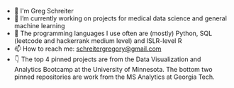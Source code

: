 - 👋 I'm Greg Schreiter
- 🔭 I’m currently working on projects for medical data science and general machine learning
- 🌱 The programming languages I use often are (mostly) Python, SQL (leetcode and hackerrank medium level) and ISLR-level R
- 📫 How to reach me: schreitergregory@gmail.com
- :point_down: The top 4 pinned projects are from the Data Visualization and Analytics Bootcamp at the University of Minnesota. The bottom two pinned repositories are work from the MS Analytics at Georgia Tech.


<!--
**schr0841/schr0841** is a ✨ _special_ ✨ repository because its `README.md` (this file) appears on your GitHub profile.

Here are some ideas to get you started:


